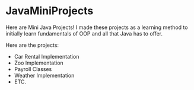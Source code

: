 # JavaMiniProjects
Here are Mini Java Projects! I made these projects as a learning method to initially learn fundamentals of OOP and all that Java has to offer.

Here are the projects:

  - Car Rental Implementation
  - Zoo Implementation
  - Payroll Classes
  - Weather Implementation
  - ETC.
